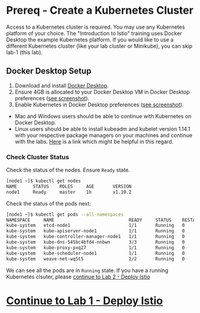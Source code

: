 # Prereq - Create a Kubernetes Cluster

Access to a Kubernetes cluster is required. You may use any Kubernetes platform of your choice. The "Introduction to Istio" training uses Docker Desktop the example Kubernetes platform. If you would like to use a different Kubernetes cluster (like your lab cluster or Minikube), you can skip lab-1 (this lab).

## Docker Desktop Setup

1. Download and install [Docker Desktop](https://www.docker.com/products/docker-desktop).
1. Ensure 4GB is allocated to your Docker Desktop VM in Docker Desktop preferences ([see screenshot](img/docker-desktop-memory.png)).
1. Enable Kubernetes in Docker Desktop preferences ([see screenshot](img/docker-desktop-kube.png)).

- Mac and Windows users should be able to continue with Kubernetes on Docker Desktop.
- Linux users should be able to install kubeadm and kubelet version 1.14.1 with your respective package managers on your machines and continue with the labs. [Here](https://kubernetes.io/docs/setup/independent/create-cluster-kubeadm/) is a link which might be helpful in this regard.

### Check Cluster Status
Check the status of the nodes. Ensure `Ready` state.
```sh
[node1 ~]$ kubectl get nodes
NAME      STATUS    ROLES     AGE       VERSION
node1     Ready     master    1h        v1.10.2
```

Check the status of the pods next:
```sh
[node1 ~]$ kubectl get pods --all-namespaces
NAMESPACE     NAME                            READY     STATUS    RESTARTS   AGE
kube-system   etcd-node1                      1/1       Running   0          1h
kube-system   kube-apiserver-node1            1/1       Running   0          1h
kube-system   kube-controller-manager-node1   1/1       Running   0          1h
kube-system   kube-dns-545bc4bfd4-nnbwn       3/3       Running   0          1h
kube-system   kube-proxy-pxq27                1/1       Running   0          1h
kube-system   kube-scheduler-node1            1/1       Running   0          1h
kube-system   weave-net-wq5t5                 2/2       Running   0          2m
```

We can see all the pods are in `Running` state. If you have a running Kubernetes clsuter, please [continue to Lab 2 - Deploy Istio](../lab-2/README.md) 

# [Continue to Lab 1 - Deploy Istio](../lab-1/README.md)
